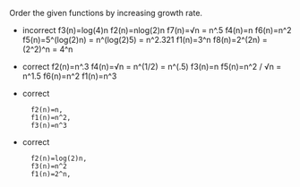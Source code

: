 Order the given functions by increasing growth rate.

- incorrect
  f3(n)=log(4)n
  f2(n)=nlog(2)n
  f7(n)=√n = n^.5
  f4(n)=n
  f6(n)=n^2
  f5(n)=5^(log(2)n) = n^(log(2)5) = n^2.321
  f1(n)=3^n
  f8(n)=2^(2n) = (2^2)^n = 4^n


- correct
  f2(n)=n^.3
  f4(n)=√n = n^(1/2) = n^(.5)
  f3(n)=n
  f5(n)=n^2 / √n = n^1.5
  f6(n)=n^2
  f1(n)=n^3
- correct
  ```
    f2(n)=n,
    f1(n)=n^2,
    f3(n)=n^3
  ```
- correct
  ```
    f2(n)=log(2)n,
    f3(n)=n^2
    f1(n)=2^n,
  ```
